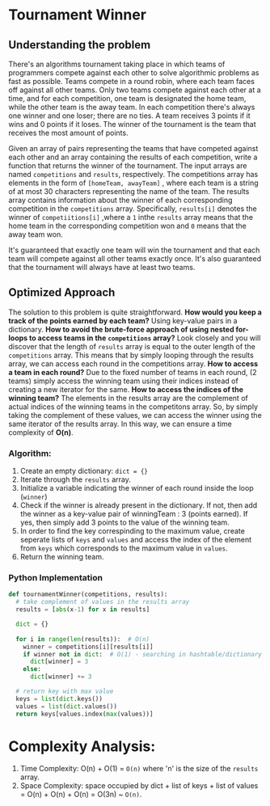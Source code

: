 # Tournament Winner

## Understanding the problem

There's an algorithms tournament taking place in which teams of programmers compete against each other to solve
algorithmic problems as fast as possible. Teams compete in a round robin, where each team faces off against all other teams.
Only two teams compete against each other at a time, and for each competition, one team is designated the home team, while
the other team is the away team. In each competition there's always one winner and one loser; there are no ties. A team
receives 3 points if it wins and 0 points if it loses. The winner of the tournament is the team that receives the most amount of
points.

Given an array of pairs representing the teams that have competed against each other and an array containing the results of
each competition, write a function that returns the winner of the tournament. The input arrays are named ```competitions```
and ```results```, respectively. The competitions array has elements in the form of ```[homeTeam, awayTeam]``` , where each
team is a string of at most 30 characters representing the name of the team. The results array contains information about
the winner of each corresponding competition in the ```competitions``` array. Specifically, ```results[i]``` denotes the winner
of ```competiitions[i]``` ,where a ```1``` inthe ```results``` array means that the home team in the corresponding competition
won and ```0``` means that the away team won.

It's guaranteed that exactly one team will win the tournament and that each team will compete against all other teams exactly
once. It's also guaranteed that the tournament will always have at least two teams.

## Optimized Approach

The solution to this problem is quite straightforward. **How would you keep a track of the points earned by each team?** Using key-value pairs in a dictionary.
**How to avoid the brute-force approach of using nested for-loops to access teams in the ```competitions``` array?** Look closely and you will discover that the length of ```results``` array is equal to the outer length of the ```competitions``` array.
This means that by simply looping through the results array, we can access each round in the competitions array. **How to access a team in each round?** Due to the fixed number of teams in each round, (2 teams) simply access the winning team using their indices instead of creating a new iterator for the same. 
**How to access the indices of the winning team?** The elements in the results array are the complement of actual indices of the winning teams in the competitons array.
So, by simply taking the complement of these values, we can access the winner using the same iterator of the results array. In this way, we can ensure a time complexity of **O(n)**.

### Algorithm:
1. Create an empty dictionary: ```dict = {}```
2. Iterate through the ```results``` array.
3. Initialize a variable indicating the winner of each round inside the loop (```winner```)
4. Check if the winner is already present in the dictionary. If not, then add the winner as a key-value pair of winningTeam : 3 (points earned). If yes, then simply add 3 points to the value of the winning team.
5. In order to find the key correspinding to the maximum value, create seperate lists of ```keys``` and ```values``` and access the index of the element from ```keys``` which corresponds to the maximum value in ```values```.
6. Return the winning team.

### Python Implementation

```python
def tournamentWinner(competitions, results):
  # take complement of values in the results array
  results = [abs(x-1) for x in results]

  dict = {}
  
  for i in range(len(results)):  # O(n)
    winner = competitions[i][results[i]]
    if winner not in dict:  # O(1) - searching in hashtable/dictionary
      dict[winner] = 3
    else:
      dict[winner] += 3

  # return key with max value
  keys = list(dict.keys())
  values = list(dict.values())
  return keys[values.index(max(values))]
```

# Complexity Analysis:
1. Time Complexity: O(n) + O(1) = ```O(n)``` where 'n' is the size of the ```results``` array.
2. Space Complexity: space occupied by dict + list of keys + list of values = O(n) + O(n) + O(n) = O(3n) ~ ```O(n)```.
